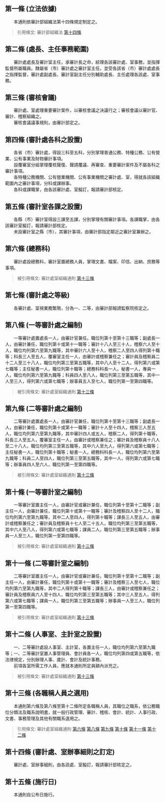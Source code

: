第一條 (立法依據)
-----------------
　　本通則依審計部組織法第十四條規定制定之。  
> 引用條文: 審計部組織法 [第十四條](4704#第十四條-審計處、室之設置)



第二條 (處長、主任事務範圍)
---------------------------
　　審計處處長及審計室主任，承審計長之命，綜理各該審計處、室事務，並指揮監督所屬職員。隸屬省（市）審計處之審計室主任，並受各該省（市）審計處處長之指揮監督，審計處副處長、審計室副主任分別輔助處長、主任處理各該處、室事務。  


第三條 (審核會議)
-----------------
　　審計處、室處理重要審計案件，以審核會議之決議行之；審核會議以審計官、審計、稽察組織之。  
　　審核會議議事規則，由審計部定之。  


第四條 (審計處各科之設置)
-------------------------
　　各省（市）審計處，得設三科至五科，分別掌理普通公務、特種公務、公有營業、公有事業及財物審計事項。  
　　設覆審室分組掌理覆核聲復、聲請覆議、再審查、重要審計案件及不屬各科之審計事項。  
　　各特種公務機關、公有營業機關、公有事業機關之審計處、室，得就各該組織範圍內之審計事項，分科或課辦事。  
　　各科或課職掌，由各該審計處、室擬訂，報請審計部核定。  


第五條 (審計室各課之設置)
-------------------------
　　各縣（市）審計室得設三課至五課，分別掌理有關審計事項。各課職掌，由各該審計室擬訂，報請審計部核定。  
　　未設審計室之縣（市），其審計事項，由審計部指定鄰近之審計室兼辦之。  


第六條 (總務科)
---------------
　　審計處設總務科，審計室置總務人員，掌理文書、檔案、印信、出納、庶務等事項。  
> 被引用條文: 審計處室組織通則 [第十三條](4705#第十三條-各職稱人員之選用)



第七條 (審計處之等級)
---------------------
　　各審計處、室視業務繁簡，分為一、二等，由審計部報請監察院核定之。  


第八條 (一等審計處之編制)
-------------------------
　　一等審計處置處長一人，由審計官兼任。職位列第十至第十三職等；副處長一人，由審計兼任，職位列第十或第十一職等；審計十八人至三十人，稽察六人至十人，職位均列第六至第九職等，其中審計六人至十人，稽察二人至四人得列第十職等；科長三人至五人，覆審室主任一人，由審計或稽察兼任之；審計員及稽察員二十二人至三十八人，職位均列第三至第五職等，其中八人至十二人，得列第六或第七職等；主任秘書一人，職位列第十職等；總務科科長一人，秘書一人，專員一人，職位均列第六至第九職等；科員四人至八人，職位列第三至第五職等，其中一人至三人，得列第六或第七職等；辦事員五人至七人，職位列第一至第四職等。  
> 被引用條文: 審計處室組織通則 [第十三條](4705#第十三條-各職稱人員之選用)



第九條 (二等審計處之編制)
-------------------------
　　二等審計處置處長一人，由審計官兼任，職位列第十至第十三職等；副處長一人，由審計兼任，職位列第十或第十一職等；審計十人至十四人，稽察三人至五人，職位均列第六至第九職等，其中審計四人或五人，稽察二人，得列第十職等，科長三人至五人，覆審室主任一人，由審計或稽察兼任之；審計員及稽察員十八人至二十八人，職位均列第三至第五職等，其中六人至九人，得列第六或第七職等；主任秘書一人，職位列第十職等；秘書一人，總務科科長一人，職位均列第六至第九職等；科員二人至四人，職位列第三至第五職等，其中一人，得列第六或第七職等；辦事員四人至六人，職位列第一至第四職等。  
> 被引用條文: 審計處室組織通則 [第十三條](4705#第十三條-各職稱人員之選用)



第十條 (一等審計室之編制)
-------------------------
　　一等審計室置主任一人，由審計官或審計兼任，職位列第十至第十二職等；副主任一人，由審計兼任，職位列第十或第十一職等；審計及稽察四人至十二人，職位均列第六至第九職等，其中二人至四人，得列第十職等；課長三人至五人，由審計或稽察兼任之；審計員及稽察員十七人至二十五人，職位均列第三至第五職等，其中六人至八人，得列第六或第七職等；課員二人，職位列第三至第五職等；辦事員一人至三人，職位列第一至第四職等。  
> 被引用條文: 審計處室組織通則 [第十三條](4705#第十三條-各職稱人員之選用)



第十一條 (二等審計室之編制)
---------------------------
　　二等審計室置主任一人，由審計官或審計兼任，職位列第十至第十二職等；副主任一人，由審計兼任，職位列第十或第十一職等；審計及稽察三人至七人，職位均列第六至第九職等，其中二人得列第十職等；課長三人，由審計或稽察兼任之；審計員及稽察員六人至十四人，職位均列第三至第五職等；其中三人至五人，得列第六或第七職等；課員一人，職位列第三至第五職等；辦事員一人至三人，職位列第一至第四職等。  
> 被引用條文: 審計處室組織通則 [第十三條](4705#第十三條-各職稱人員之選用)



第十二條 (人事室、主計室之設置)
-------------------------------
　　一、二等審計處設人事室、主計室，各置主任一人，職位均列第六至第九職等；一、二等審計室置人事管理員、會計員各一人，職位均列第四或第五職等，依法律規定，分別辦理人事、歲計、會計及統計事務。  
　　前項各室所需工作人員，應就本通則所定員額內派充之。  
> 被引用條文: 審計處室組織通則 [第十三條](4705#第十三條-各職稱人員之選用)



第十三條 (各職稱人員之選用)
---------------------------
　　本通則第六條及第八條至第十二條所定各職稱人員，其職位之職系，依公務職位分類法及職系說明書，就一般行政管理、審計、稽核、會計、統計、人事行政、文書、事務管理及其他有關職系選用之。  
> 引用條文: 審計處室組織通則 [第六條](4705#第六條-總務科) [第八條](4705#第八條-一等審計處之編制) [第九條](4705#第九條-二等審計處之編制) [第十條](4705#第十條-一等審計室之編制) [第十一條](4705#第十一條-二等審計室之編制) [第十二條](4705#第十二條-人事室、主計室之設置)



第十四條 (審計處、室辦事細則之訂定)
-----------------------------------
　　審計處、室辦事細則，由各該處、室擬訂，報請審計部核定之。  


第十五條 (施行日)
-----------------
　　本通則自公布日施行。